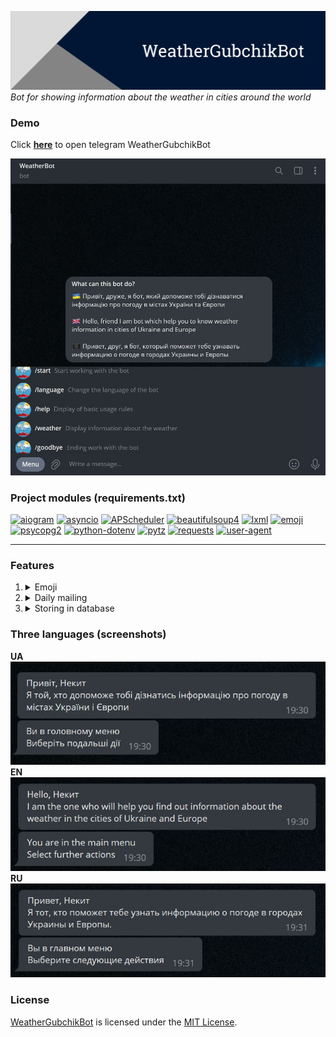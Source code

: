 <a href="https://t.me/WeatherGubchikBot" target="_blank"><img title="WeatherGubchikBot" alt="Header image" src="./images/WeatherGubchikBot_header.png"></a>
_Bot for showing information about the weather in cities around the world_

### Demo

Click **<a href="https://t.me/WeatherGubchikBot" target="_blank">here</a>** to open telegram WeatherGubchikBot

<img title="Demo" alt="Demo image" src="./images/demo.jpg">

### Project modules (requirements.txt)

<a href='https://pypi.org/project/aiogram'><img alt='aiogram' src='https://img.shields.io/pypi/v/aiogram?label=aiogram&color=blue'></a> <a href='https://pypi.org/project/asyncio'><img alt='asyncio' src='https://img.shields.io/pypi/v/asyncio?label=asyncio&color=blue'></a> <a href='https://pypi.org/project/APScheduler'><img alt='APScheduler' src='https://img.shields.io/pypi/v/APScheduler?label=APScheduler&color=blue'></a> <a href='https://pypi.org/project/beautifulsoup4'><img alt='beautifulsoup4' src='https://img.shields.io/pypi/v/beautifulsoup4?label=beautifulsoup4&color=blue'></a> <a href='https://pypi.org/project/lxml'><img alt='lxml' src='https://img.shields.io/pypi/v/lxml?label=lxml&color=blue'></a> <a href='https://pypi.org/project/emoji'><img alt='emoji' src='https://img.shields.io/pypi/v/emoji?label=emoji&color=blue'></a> <a href='https://pypi.org/project/psycopg2'><img alt='psycopg2' src='https://img.shields.io/pypi/v/psycopg2?label=psycopg2&color=blue'></a> <a href='https://pypi.org/project/python-dotenv'><img alt='python-dotenv' src='https://img.shields.io/pypi/v/python-dotenv?label=python-dotenv&color=blue'></a> <a href='https://pypi.org/project/pytz'><img alt='pytz' src='https://img.shields.io/pypi/v/pytz?label=pytz&color=blue'></a> <a href='https://pypi.org/project/requests'><img alt='requests' src='https://img.shields.io/pypi/v/requests?label=requests&color=blue'></a> <a href='https://pypi.org/project/user-agent'><img alt='user-agent' src='https://img.shields.io/pypi/v/user-agent?label=user-agent&color=blue'></a>

---

### Features

1. <details><summary>Emoji</summary>I use RegExp for getting emoji by weather description</details>
2. <details><summary>Daily mailing</summary>You can sign up for the mailing to receive daily weather information in the city of your choice (you can turn it off at any time)</details>
3. <details><summary>Storing in database</summary>If you sign up for the newsletter, information will store in PostgreSQL database</details>

### Three languages (screenshots)

**UA** <br>
<img title="WeatherGubchikBot" alt="Header image" src="./images/ua.jpg"> <br>
**EN** <br>
<img title="WeatherGubchikBot" alt="Header image" src="./images/en.jpg"> <br>
**RU** <br>
<img title="WeatherGubchikBot" alt="Header image" src="./images/ru.jpg"> <br>

            
### License

[WeatherGubchikBot](https://github.com/Gubchik123/WeatherGubchikBot) is licensed under the [MIT License](https://github.com/Gubchik123/WeatherGubchikBot/blob/master/LICENSE.md).